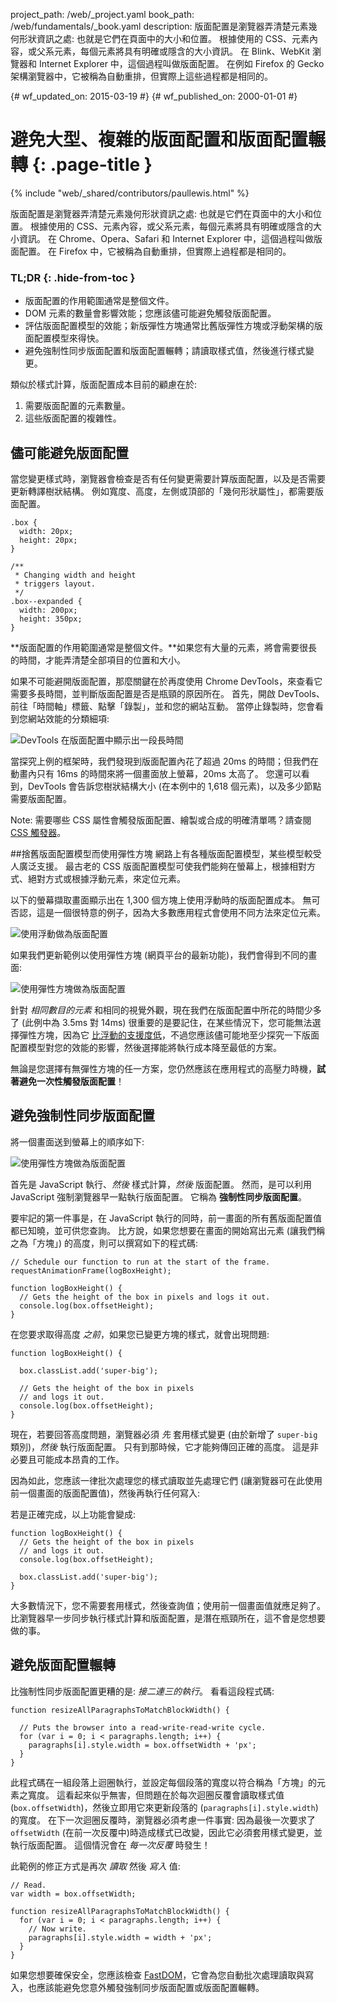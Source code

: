 project_path: /web/_project.yaml
book_path: /web/fundamentals/_book.yaml
description: 版面配置是瀏覽器弄清楚元素幾何形狀資訊之處: 也就是它們在頁面中的大小和位置。 根據使用的 CSS、元素內容，或父系元素，每個元素將具有明確或隱含的大小資訊。 在 Blink、WebKit 瀏覽器和 Internet Explorer 中，這個過程叫做版面配置。 在例如 Firefox 的 Gecko 架構瀏覽器中，它被稱為自動重排，但實際上這些過程都是相同的。

{# wf_updated_on: 2015-03-19 #}
{# wf_published_on: 2000-01-01 #}

# 避免大型、複雜的版面配置和版面配置輾轉 {: .page-title }

{% include "web/_shared/contributors/paullewis.html" %}


版面配置是瀏覽器弄清楚元素幾何形狀資訊之處: 也就是它們在頁面中的大小和位置。 根據使用的 CSS、元素內容，或父系元素，每個元素將具有明確或隱含的大小資訊。 在 Chrome、Opera、Safari 和 Internet Explorer 中，這個過程叫做版面配置。 在 Firefox 中，它被稱為自動重排，但實際上過程都是相同的。

### TL;DR {: .hide-from-toc }
- 版面配置的作用範圍通常是整個文件。
- DOM 元素的數量會影響效能；您應該儘可能避免觸發版面配置。
- 評估版面配置模型的效能；新版彈性方塊通常比舊版彈性方塊或浮動架構的版面配置模型來得快。
- 避免強制性同步版面配置和版面配置輾轉；請讀取樣式值，然後進行樣式變更。


類似於樣式計算，版面配置成本目前的顧慮在於:

1. 需要版面配置的元素數量。
2. 這些版面配置的複雜性。

## 儘可能避免版面配置

當您變更樣式時，瀏覽器會檢查是否有任何變更需要計算版面配置，以及是否需要更新轉譯樹狀結構。 例如寬度、高度，左側或頂部的「幾何形狀屬性」，都需要版面配置。


    .box {
      width: 20px;
      height: 20px;
    }

    /**
     * Changing width and height
     * triggers layout.
     */
    .box--expanded {
      width: 200px;
      height: 350px;
    }


**版面配置的作用範圍通常是整個文件。**如果您有大量的元素，將會需要很長的時間，才能弄清楚全部項目的位置和大小。

如果不可能避開版面配置，那麼關鍵在於再度使用 Chrome DevTools，來查看它需要多長時間，並判斷版面配置是否是瓶頸的原因所在。 首先，開啟 DevTools、前往「時間軸」標籤、點擊「錄製」，並和您的網站互動。 當停止錄製時，您會看到您網站效能的分類細項:

<img src="images/avoid-large-complex-layouts-and-layout-thrashing/big-layout.jpg"  alt="DevTools 在版面配置中顯示出一段長時間" />

當探究上例的框架時，我們發現到版面配置內花了超過 20ms 的時間；但我們在動畫內只有 16ms 的時間來將一個畫面放上螢幕，20ms 太高了。 您還可以看到，DevTools 會告訴您樹狀結構大小 (在本例中的 1,618 個元素)，以及多少節點需要版面配置。

Note: 需要哪些 CSS 屬性會觸發版面配置、繪製或合成的明確清單嗎？請查閱 <a href="http://csstriggers.com/">CSS 觸發器</a>。

##捨舊版面配置模型而使用彈性方塊
網路上有各種版面配置模型，某些模型較受人廣泛支援。 最古老的 CSS 版面配置模型可使我們能夠在螢幕上，根據相對方式、絕對方式或根據浮動元素，來定位元素。

以下的螢幕擷取畫面顯示出在 1,300 個方塊上使用浮動時的版面配置成本。 無可否認，這是一個很特意的例子，因為大多數應用程式會使用不同方法來定位元素。

<img src="images/avoid-large-complex-layouts-and-layout-thrashing/layout-float.jpg"  alt="使用浮動做為版面配置" />

如果我們更新範例以使用彈性方塊 (網頁平台的最新功能)，我們會得到不同的畫面:

<img src="images/avoid-large-complex-layouts-and-layout-thrashing/layout-flex.jpg"  alt="使用彈性方塊做為版面配置" />

針對 _相同數目的元素_ 和相同的視覺外觀，現在我們在版面配置中所花的時間少多了 (此例中為 3.5ms 對 14ms) 很重要的是要記住，在某些情況下，您可能無法選擇彈性方塊，因為它 [比浮動的支援度低](http://caniuse.com/#search=flexbox)，不過您應該儘可能地至少探究一下版面配置模型對您的效能的影響，然後選擇能將執行成本降至最低的方案。

無論是您選擇有無彈性方塊的任一方案，您仍然應該在應用程式的高壓力時機，**試著避免一次性觸發版面配置**！

## 避免強制性同步版面配置
將一個畫面送到螢幕上的順序如下:

<img src="images/avoid-large-complex-layouts-and-layout-thrashing/frame.jpg"  alt="使用彈性方塊做為版面配置" />

首先是 JavaScript 執行、_然後_ 樣式計算，_然後_ 版面配置。 然而，是可以利用 JavaScript 強制瀏覽器早一點執行版面配置。 它稱為 **強制性同步版面配置**。

要牢記的第一件事是，在 JavaScript 執行的同時，前一畫面的所有舊版面配置值都已知曉，並可供您查詢。 比方說，如果您想要在畫面的開始寫出元素 (讓我們稱之為「方塊」) 的高度，則可以撰寫如下的程式碼:


    // Schedule our function to run at the start of the frame.
    requestAnimationFrame(logBoxHeight);

    function logBoxHeight() {
      // Gets the height of the box in pixels and logs it out.
      console.log(box.offsetHeight);
    }


在您要求取得高度 _之前_，如果您已變更方塊的樣式，就會出現問題:


    function logBoxHeight() {

      box.classList.add('super-big');

      // Gets the height of the box in pixels
      // and logs it out.
      console.log(box.offsetHeight);
    }


現在，若要回答高度問題，瀏覽器必須 _先_ 套用樣式變更 (由於新增了 `super-big` 類別)，_然後_ 執行版面配置。 只有到那時候，它才能夠傳回正確的高度。 這是非必要且可能成本昂貴的工作。

因為如此，您應該一律批次處理您的樣式讀取並先處理它們 (讓瀏覽器可在此使用前一個畫面的版面配置值)，然後再執行任何寫入:

若是正確完成，以上功能會變成:


    function logBoxHeight() {
      // Gets the height of the box in pixels
      // and logs it out.
      console.log(box.offsetHeight);

      box.classList.add('super-big');
    }


大多數情況下，您不需要套用樣式，然後查詢值；使用前一個畫面值就應足夠了。 比瀏覽器早一步同步執行樣式計算和版面配置，是潛在瓶頸所在，這不會是您想要做的事。

## 避免版面配置輾轉
 比強制性同步版面配置更糟的是: _接二連三的執行_。 看看這段程式碼:


    function resizeAllParagraphsToMatchBlockWidth() {

      // Puts the browser into a read-write-read-write cycle.
      for (var i = 0; i < paragraphs.length; i++) {
        paragraphs[i].style.width = box.offsetWidth + 'px';
      }
    }


此程式碼在一組段落上迴圈執行，並設定每個段落的寬度以符合稱為「方塊」的元素之寬度。 這看起來似乎無害，但問題在於每次迴圈反覆會讀取樣式值 (`box.offsetWidth`)，然後立即用它來更新段落的 (`paragraphs[i].style.width`) 的寬度。 在下一次迴圈反覆時，瀏覽器必須考慮一件事實: 因為最後一次要求了 `offsetWidth` (在前一次反覆中)時造成樣式已改變，因此它必須套用樣式變更，並執行版面配置。 這個情況會在 _每一次反覆_ 時發生！

此範例的修正方式是再次 _讀取_ 然後 _寫入_ 值:


    // Read.
    var width = box.offsetWidth;

    function resizeAllParagraphsToMatchBlockWidth() {
      for (var i = 0; i < paragraphs.length; i++) {
        // Now write.
        paragraphs[i].style.width = width + 'px';
      }
    }


如果您想要確保安全，您應該檢查 [FastDOM](https://github.com/wilsonpage/fastdom)，它會為您自動批次處理讀取與寫入，也應該能避免您意外觸發強制同步版面配置或版面配置輾轉。
